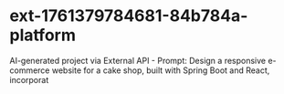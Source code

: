 # ext-1761379784681-84b784a-platform
AI-generated project via External API - Prompt: Design a responsive e-commerce website for a cake shop, built with Spring Boot and React, incorporat
